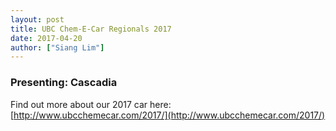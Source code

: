 ```yaml
---
layout: post
title: UBC Chem-E-Car Regionals 2017
date: 2017-04-20
author: ["Siang Lim"]
---
```


### Presenting: Cascadia 
Find out more about our 2017 car here:
[http://www.ubcchemecar.com/2017/](http://www.ubcchemecar.com/2017/)
